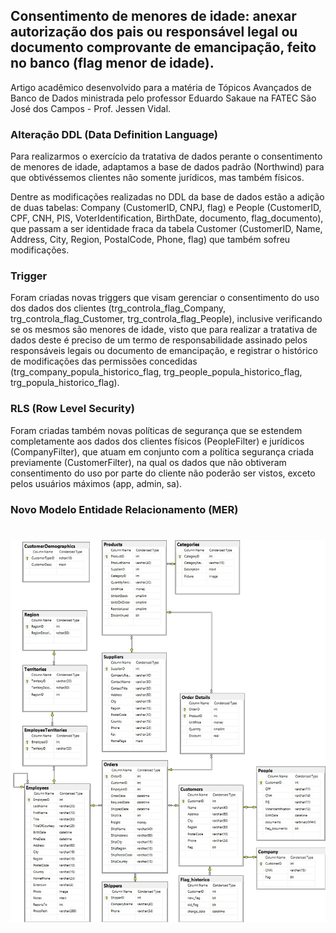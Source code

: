  ## Consentimento de menores de idade: anexar autorização dos pais ou responsável legal ou documento comprovante de emancipação, feito no banco (flag menor de idade).
 
  
 Artigo acadêmico desenvolvido para a matéria de Tópicos Avançados de Banco de Dados ministrada pelo 
 professor Eduardo Sakaue na FATEC São José dos Campos - Prof. Jessen Vidal.
 
 
 
 ### Alteração DDL (Data Definition Language) 
 
 
Para realizarmos o exercício da tratativa de dados perante o consentimento de menores de idade, adaptamos a base de dados padrão (Northwind) para que obtivéssemos clientes não somente jurídicos, mas também físicos.

Dentre as modificações realizadas no DDL da base de dados estão a adição de duas tabelas: Company (CustomerID, CNPJ, flag) e People (CustomerID, CPF, CNH, PIS, VoterIdentification, BirthDate, documento, flag_documento), que passam a ser identidade fraca da tabela Customer (CustomerID, Name, Address, City, Region, PostalCode, Phone, flag) que também sofreu modificações.



### Trigger


Foram criadas novas triggers que visam gerenciar o consentimento do uso dos dados dos clientes (trg_controla_flag_Company, trg_controla_flag_Customer, trg_controla_flag_People), inclusive verificando se os mesmos são menores de idade, visto que para realizar a tratativa de dados deste é preciso de um termo de responsabilidade assinado pelos responsáveis legais ou documento de emancipação, e registrar o histórico de modificações das permissões concedidas (trg_company_popula_historico_flag, trg_people_popula_historico_flag, trg_popula_historico_flag).



### RLS (Row Level Security)


Foram criadas também novas políticas de segurança que se estendem completamente aos dados dos clientes físicos (PeopleFilter) e jurídicos (CompanyFilter), que atuam em conjunto com a política segurança criada previamente (CustomerFilter), na qual os dados que não obtiveram consentimento do uso por parte do cliente não poderão ser vistos, exceto pelos usuários máximos (app, admin, sa).



### Novo Modelo Entidade Relacionamento (MER)

<h1 align="center">
    <img src="novodiagrama.jpg" width="800px"/>
</h1>
